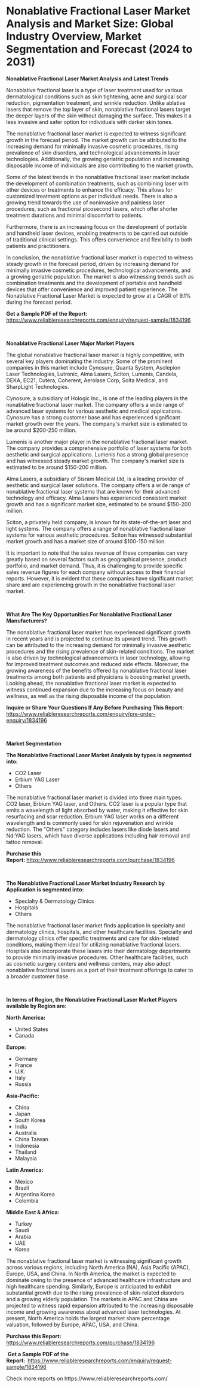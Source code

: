 <p><h1>Nonablative Fractional Laser Market Analysis and Market Size: Global Industry Overview, Market Segmentation and Forecast (2024 to 2031)</h1></p><p><strong>Nonablative Fractional Laser Market Analysis and Latest Trends</strong></p>
<p><p>Nonablative fractional laser is a type of laser treatment used for various dermatological conditions such as skin tightening, acne and surgical scar reduction, pigmentation treatment, and wrinkle reduction. Unlike ablative lasers that remove the top layer of skin, nonablative fractional lasers target the deeper layers of the skin without damaging the surface. This makes it a less invasive and safer option for individuals with darker skin tones.</p><p>The nonablative fractional laser market is expected to witness significant growth in the forecast period. The market growth can be attributed to the increasing demand for minimally invasive cosmetic procedures, rising prevalence of skin disorders, and technological advancements in laser technologies. Additionally, the growing geriatric population and increasing disposable income of individuals are also contributing to the market growth.</p><p>Some of the latest trends in the nonablative fractional laser market include the development of combination treatments, such as combining laser with other devices or treatments to enhance the efficacy. This allows for customized treatment options as per individual needs. There is also a growing trend towards the use of noninvasive and painless laser procedures, such as fractional picosecond lasers, which offer shorter treatment durations and minimal discomfort to patients.</p><p>Furthermore, there is an increasing focus on the development of portable and handheld laser devices, enabling treatments to be carried out outside of traditional clinical settings. This offers convenience and flexibility to both patients and practitioners.</p><p>In conclusion, the nonablative fractional laser market is expected to witness steady growth in the forecast period, driven by increasing demand for minimally invasive cosmetic procedures, technological advancements, and a growing geriatric population. The market is also witnessing trends such as combination treatments and the development of portable and handheld devices that offer convenience and improved patient experience. The Nonablative Fractional Laser Market is expected to grow at a CAGR of 9.1% during the forecast period.</p></p>
<p><strong>Get a Sample PDF of the Report:&nbsp;</strong> <a href="https://www.reliableresearchreports.com/enquiry/request-sample/1834196">https://www.reliableresearchreports.com/enquiry/request-sample/1834196</a></p>
<p>&nbsp;</p>
<p><strong>Nonablative Fractional Laser Major Market Players</strong></p>
<p><p>The global nonablative fractional laser market is highly competitive, with several key players dominating the industry. Some of the prominent companies in this market include Cynosure, Quanta System, Asclepion Laser Technologies, Lutronic, Alma Lasers, Sciton, Lumenis, Candela, DEKA, EC21, Cutera, Coherent, Aerolase Corp, Solta Medical, and SharpLight Technologies.</p><p>Cynosure, a subsidiary of Hologic Inc., is one of the leading players in the nonablative fractional laser market. The company offers a wide range of advanced laser systems for various aesthetic and medical applications. Cynosure has a strong customer base and has experienced significant market growth over the years. The company's market size is estimated to be around $200-250 million.</p><p>Lumenis is another major player in the nonablative fractional laser market. The company provides a comprehensive portfolio of laser systems for both aesthetic and surgical applications. Lumenis has a strong global presence and has witnessed steady market growth. The company's market size is estimated to be around $150-200 million.</p><p>Alma Lasers, a subsidiary of Sisram Medical Ltd, is a leading provider of aesthetic and surgical laser solutions. The company offers a wide range of nonablative fractional laser systems that are known for their advanced technology and efficacy. Alma Lasers has experienced consistent market growth and has a significant market size, estimated to be around $150-200 million.</p><p>Sciton, a privately held company, is known for its state-of-the-art laser and light systems. The company offers a range of nonablative fractional laser systems for various aesthetic procedures. Sciton has witnessed substantial market growth and has a market size of around $100-150 million.</p><p>It is important to note that the sales revenue of these companies can vary greatly based on several factors such as geographical presence, product portfolio, and market demand. Thus, it is challenging to provide specific sales revenue figures for each company without access to their financial reports. However, it is evident that these companies have significant market share and are experiencing growth in the nonablative fractional laser market.</p></p>
<p>&nbsp;</p>
<p><strong>What Are The Key Opportunities For Nonablative Fractional Laser Manufacturers?</strong></p>
<p><p>The nonablative fractional laser market has experienced significant growth in recent years and is projected to continue its upward trend. This growth can be attributed to the increasing demand for minimally invasive aesthetic procedures and the rising prevalence of skin-related conditions. The market is also driven by technological advancements in laser technology, allowing for improved treatment outcomes and reduced side effects. Moreover, the growing awareness of the benefits offered by nonablative fractional laser treatments among both patients and physicians is boosting market growth. Looking ahead, the nonablative fractional laser market is expected to witness continued expansion due to the increasing focus on beauty and wellness, as well as the rising disposable income of the population.</p></p>
<p><strong>Inquire or Share Your Questions If Any Before Purchasing This Report:</strong> <a href="https://www.reliableresearchreports.com/enquiry/pre-order-enquiry/1834196">https://www.reliableresearchreports.com/enquiry/pre-order-enquiry/1834196</a></p>
<p>&nbsp;</p>
<p><strong>Market Segmentation</strong></p>
<p><strong>The Nonablative Fractional Laser Market Analysis by types is segmented into:</strong></p>
<p><ul><li>CO2 Laser</li><li>Erbium YAG Laser</li><li>Others</li></ul></p>
<p><p>The nonablative fractional laser market is divided into three main types: CO2 laser, Erbium YAG laser, and Others. CO2 laser is a popular type that emits a wavelength of light absorbed by water, making it effective for skin resurfacing and scar reduction. Erbium YAG laser works on a different wavelength and is commonly used for skin rejuvenation and wrinkle reduction. The "Others" category includes lasers like diode lasers and Nd:YAG lasers, which have diverse applications including hair removal and tattoo removal.</p></p>
<p><strong>Purchase this Report:&nbsp;</strong><a href="https://www.reliableresearchreports.com/purchase/1834196">https://www.reliableresearchreports.com/purchase/1834196</a></p>
<p>&nbsp;</p>
<p><strong>The Nonablative Fractional Laser Market Industry Research by Application is segmented into:</strong></p>
<p><ul><li>Specialty & Dermatology Clinics</li><li>Hospitals</li><li>Others</li></ul></p>
<p><p>The nonablative fractional laser market finds application in specialty and dermatology clinics, hospitals, and other healthcare facilities. Specialty and dermatology clinics offer specific treatments and care for skin-related conditions, making them ideal for utilizing nonablative fractional lasers. Hospitals also incorporate these lasers into their dermatology departments to provide minimally invasive procedures. Other healthcare facilities, such as cosmetic surgery centers and wellness centers, may also adopt nonablative fractional lasers as a part of their treatment offerings to cater to a broader customer base.</p></p>
<p>&nbsp;</p>
<p><strong>In terms of Region, the Nonablative Fractional Laser Market Players available by Region are:</strong></p>
<p>
    <p> <strong> North America: </strong>
        <ul>
            <li>United States</li>
            <li>Canada</li>
        </ul>
        </p> 
    <p> <strong> Europe: </strong>
        <ul>
            <li>Germany</li>
            <li>France</li>
            <li>U.K.</li>
            <li>Italy</li>
            <li>Russia</li>
        </ul>
        </p> 
    <p> <strong> Asia-Pacific: </strong>
        <ul>
            <li>China</li>
            <li>Japan</li>
            <li>South Korea</li>
            <li>India</li>
            <li>Australia</li>
            <li>China Taiwan</li>
            <li>Indonesia</li>
            <li>Thailand</li>
            <li>Malaysia</li>
        </ul>
        </p> 
    <p> <strong> Latin America: </strong>
        <ul>
            <li>Mexico</li>
            <li>Brazil</li>
            <li>Argentina Korea</li>
            <li>Colombia</li>
        </ul>
        </p> 
    <p> <strong> Middle East & Africa: </strong>
        <ul>
            <li>Turkey</li>
            <li>Saudi</li>
            <li>Arabia</li>
            <li>UAE</li>
            <li>Korea</li>
        </ul>
    </p>
    </p>
<p><p>The nonablative fractional laser market is witnessing significant growth across various regions, including North America (NA), Asia Pacific (APAC), Europe, USA, and China. In North America, the market is expected to dominate owing to the presence of advanced healthcare infrastructure and high healthcare spending. Similarly, Europe is anticipated to exhibit substantial growth due to the rising prevalence of skin-related disorders and a growing elderly population. The markets in APAC and China are projected to witness rapid expansion attributed to the increasing disposable income and growing awareness about advanced laser technologies. At present, North America holds the largest market share percentage valuation, followed by Europe, APAC, USA, and China.</p></p>
<p><strong>Purchase this Report: </strong><a href="https://www.reliableresearchreports.com/purchase/1834196">https://www.reliableresearchreports.com/purchase/1834196</a></p>
<p>&nbsp;<strong>Get a Sample PDF of the Report:&nbsp;&nbsp;</strong><a href="https://www.reliableresearchreports.com/enquiry/request-sample/1834196">https://www.reliableresearchreports.com/enquiry/request-sample/1834196</a></p>
<p><strong></strong></p>
<p>Check more reports on https://www.reliableresearchreports.com/</p>
